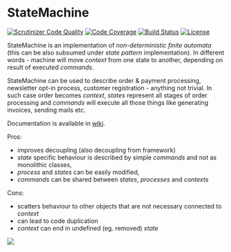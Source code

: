 # StateMachine

[![Scrutinizer Code Quality](https://scrutinizer-ci.com/g/potfur/statemachine/badges/quality-score.png?b=dev)](https://scrutinizer-ci.com/g/potfur/statemachine/?branch=dev)
[![Code Coverage](https://scrutinizer-ci.com/g/potfur/statemachine/badges/coverage.png?b=dev)](https://scrutinizer-ci.com/g/potfur/statemachine/?branch=dev)
[![Build Status](https://scrutinizer-ci.com/g/potfur/statemachine/badges/build.png?b=dev)](https://scrutinizer-ci.com/g/potfur/statemachine/build-status/dev)
[![License](https://poser.pugx.org/potfur/statemachine/license.svg)](https://packagist.org/packages/potfur/statemachine)

StateMachine is an implementation of _non-deterministic finite automata_ (this can be also subsumed under _state pattern_ implementation).
In different words - machine will move _context_ from one state to another, depending on result of executed _commands_.

StateMachine can be used to describe order & payment processing, newsletter opt-in process, customer registration - anything not trivial.
In such case order becomes _context_, _states_ represent all stages of order processing and _commands_ will execute all those things like generating invoices, sending mails etc.

Documentation is available in [wiki](https://github.com/potfur/statemachine/wiki).

Pros:
 + improves decoupling (also decoupling from framework)
 + _state_ specific behaviour is described by simple _commands_ and not as monolithic classes,
 + _process_ and _states_ can be easily modified,
 + _commands_ can be shared between _states_, _processes_ and _contexts_

Cons:
 - scatters behaviour to other objects that are not necessary connected to _context_
 - can lead to code duplication
 - _context_ can end in undefined (eg. removed) _state_

![](https://github.com/potfur/statemachine/wiki/schema_integration.png)
